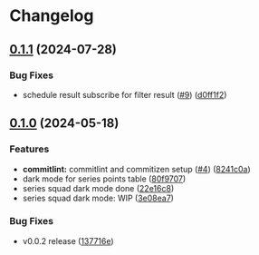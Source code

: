 # Changelog

## [0.1.1](https://github.com/romeshkosme/cribuzz-dark-chrome-extension/compare/v0.1.0...v0.1.1) (2024-07-28)


### Bug Fixes

* schedule result subscribe for filter result ([#9](https://github.com/romeshkosme/cribuzz-dark-chrome-extension/issues/9)) ([d0ff1f2](https://github.com/romeshkosme/cribuzz-dark-chrome-extension/commit/d0ff1f266d4b61c8c16c0bcca63313624d3d2bb5))

## [0.1.0](https://github.com/romeshkosme/cribuzz-dark-chrome-extension/compare/v0.0.2...v0.1.0) (2024-05-18)


### Features

* **commitlint:** commitlint and commitizen setup ([#4](https://github.com/romeshkosme/cribuzz-dark-chrome-extension/issues/4)) ([8241c0a](https://github.com/romeshkosme/cribuzz-dark-chrome-extension/commit/8241c0a4df05dd22a4d876356a0fc6e3d7b113f4))
* dark mode for series points table ([80f9707](https://github.com/romeshkosme/cribuzz-dark-chrome-extension/commit/80f97071c1ef7106a200193c6df86cc5c38f78ca))
* series squad dark mode done ([22e16c8](https://github.com/romeshkosme/cribuzz-dark-chrome-extension/commit/22e16c84e53dfd33d622ec661cd501acdfa99600))
* series squad dark mode: WIP ([3e08ea7](https://github.com/romeshkosme/cribuzz-dark-chrome-extension/commit/3e08ea7e1a35ea880f910e9a1fc4be0a65974d77))


### Bug Fixes

* v0.0.2 release ([137716e](https://github.com/romeshkosme/cribuzz-dark-chrome-extension/commit/137716e68aebcd104ec2b9750bfd4e09fb5f2390))
